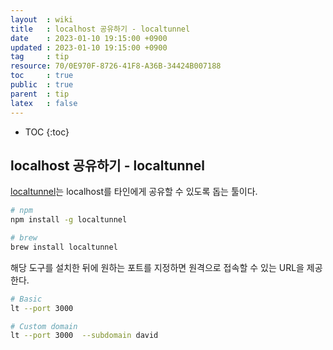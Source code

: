 ```yaml
---
layout  : wiki
title   : localhost 공유하기 - localtunnel
date    : 2023-01-10 19:15:00 +0900
updated : 2023-01-10 19:15:00 +0900
tag     : tip
resource: 70/0E970F-8726-41F8-A36B-34424B007188
toc     : true
public  : true
parent  : tip
latex   : false
---
```

* TOC
{:toc}

## localhost 공유하기 - localtunnel

[localtunnel](https://github.com/localtunnel/localtunnel)는 localhost를 타인에게 공유할 수 있도록 돕는 툴이다.

```sh
# npm
npm install -g localtunnel

# brew
brew install localtunnel
```

해당 도구를 설치한 뒤에 원하는 포트를 지정하면 원격으로 접속할 수 있는 URL을 제공한다.

```sh
# Basic 
lt --port 3000

# Custom domain
lt --port 3000  --subdomain david
```
